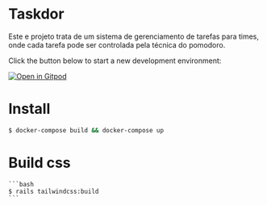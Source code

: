 # Taskdor

Este e projeto trata de um sistema de gerenciamento de tarefas para times, onde cada tarefa pode ser controlada pela técnica do pomodoro.

Click the button below to start a new development environment:

[![Open in Gitpod](https://gitpod.io/button/open-in-gitpod.svg)](https://gitpod.io/#https://github.com/Viserion77/Taskdor)

# Install

```bash
$ docker-compose build && docker-compose up
```

# Build css

    ```bash
    $ rails tailwindcss:build
    ```
